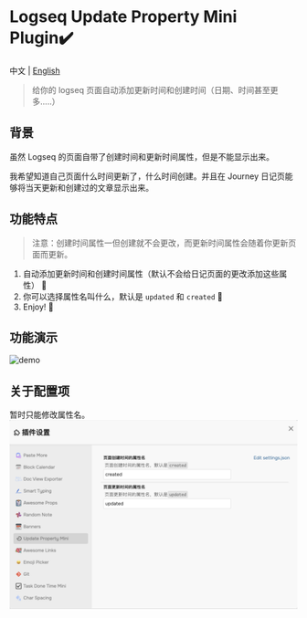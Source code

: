 # Logseq Update Property Mini Plugin✔️

中文 | [English](./README.en.md)

> 给你的 logseq 页面自动添加更新时间和创建时间（日期、时间甚至更多.....）

## 背景

虽然 Logseq 的页面自带了创建时间和更新时间属性，但是不能显示出来。

我希望知道自己页面什么时间更新了，什么时间创建。并且在 Journey 日记页能够将当天更新和创建过的文章显示出来。

## 功能特点

> 注意：创建时间属性一但创建就不会更改，而更新时间属性会随着你更新页面而更新。

1. 自动添加更新时间和创建时间属性（默认不会给日记页面的更改添加这些属性） 🔨
2. 你可以选择属性名叫什么，默认是 `updated` 和 `created` 📝
3. Enjoy! 🎉

## 功能演示

![demo](screenshots/demo.png)

## 关于配置项

暂时只能修改属性名。
![settings](screenshots/settings.png)
